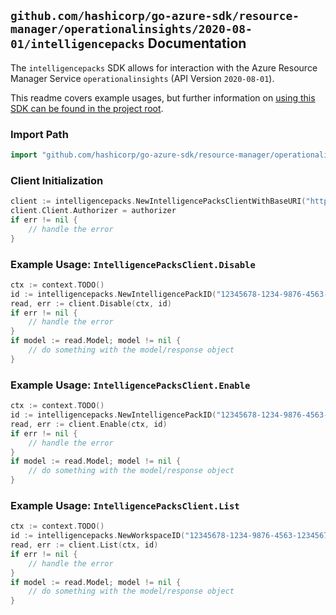 
## `github.com/hashicorp/go-azure-sdk/resource-manager/operationalinsights/2020-08-01/intelligencepacks` Documentation

The `intelligencepacks` SDK allows for interaction with the Azure Resource Manager Service `operationalinsights` (API Version `2020-08-01`).

This readme covers example usages, but further information on [using this SDK can be found in the project root](https://github.com/hashicorp/go-azure-sdk/tree/main/docs).

### Import Path

```go
import "github.com/hashicorp/go-azure-sdk/resource-manager/operationalinsights/2020-08-01/intelligencepacks"
```


### Client Initialization

```go
client := intelligencepacks.NewIntelligencePacksClientWithBaseURI("https://management.azure.com")
client.Client.Authorizer = authorizer
if err != nil {
	// handle the error
}
```


### Example Usage: `IntelligencePacksClient.Disable`

```go
ctx := context.TODO()
id := intelligencepacks.NewIntelligencePackID("12345678-1234-9876-4563-123456789012", "example-resource-group", "workspaceValue", "intelligencePackValue")
read, err := client.Disable(ctx, id)
if err != nil {
	// handle the error
}
if model := read.Model; model != nil {
	// do something with the model/response object
}
```


### Example Usage: `IntelligencePacksClient.Enable`

```go
ctx := context.TODO()
id := intelligencepacks.NewIntelligencePackID("12345678-1234-9876-4563-123456789012", "example-resource-group", "workspaceValue", "intelligencePackValue")
read, err := client.Enable(ctx, id)
if err != nil {
	// handle the error
}
if model := read.Model; model != nil {
	// do something with the model/response object
}
```


### Example Usage: `IntelligencePacksClient.List`

```go
ctx := context.TODO()
id := intelligencepacks.NewWorkspaceID("12345678-1234-9876-4563-123456789012", "example-resource-group", "workspaceValue")
read, err := client.List(ctx, id)
if err != nil {
	// handle the error
}
if model := read.Model; model != nil {
	// do something with the model/response object
}
```

